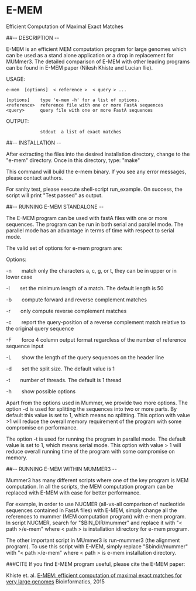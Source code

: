 # E-MEM
Efficient Computation of Maximal Exact Matches

##-- DESCRIPTION --

E-MEM is an efficient MEM computation program for large genomes which can be used as a stand alone application or a drop in replacement for MUMmer3. The detailed comparison of E-MEM with other leading programs can be found in E-MEM paper (Nilesh Khiste and Lucian Ilie).

   USAGE:
   
    e-mem  [options]  < reference >  < query > ...

    [options]    type 'e-mem -h' for a list of options.
    <reference>  reference file with one or more FastA sequences
    <query>      query file with one or more FastA sequences

   OUTPUT:
   
                 stdout  a list of exact matches

##-- INSTALLATION --

After extracting the files into the desired installation directory,
change to the "e-mem" directory.  Once in this directory, type: "make"

This command will build the e-mem binary. If you see any error messages, please
contact authors.

For sanity test, please execute shell-script run_example. On success, the script
will print "Test passed" as output.


##-- RUNNING E-MEM STANDALONE --

The E-MEM program can be used with fastA files with one or more sequences. The program can be run in both serial and parallel mode. The parallel mode has an advantage in terms of time with respect to serial mode.

The valid set of options for e-mem program are:

Options:

-n	&nbsp;&nbsp;&nbsp;&nbsp;&nbsp;&nbsp;match only the characters a, c, g, or t, they can be in upper or in lower case
   
-l	&nbsp;&nbsp;&nbsp;&nbsp;&nbsp;&nbsp;set the minimum length of a match. The default length is 50

-b	&nbsp;&nbsp;&nbsp;&nbsp;&nbsp;&nbsp;compute forward and reverse complement matches

-r	&nbsp;&nbsp;&nbsp;&nbsp;&nbsp;&nbsp;only compute reverse complement matches

-c	&nbsp;&nbsp;&nbsp;&nbsp;&nbsp;&nbsp;report the query-position of a reverse complement match relative to the original query sequence

-F	&nbsp;&nbsp;&nbsp;&nbsp;&nbsp;&nbsp;force 4 column output format regardless of the number of reference sequence input

-L	&nbsp;&nbsp;&nbsp;&nbsp;&nbsp;&nbsp;show the length of the query sequences on the header line

-d	&nbsp;&nbsp;&nbsp;&nbsp;&nbsp;&nbsp;set the split size. The default value is 1

-t	&nbsp;&nbsp;&nbsp;&nbsp;&nbsp;&nbsp;number of threads. The default is 1 thread

-h &nbsp;&nbsp;&nbsp;&nbsp;&nbsp;&nbsp;show possible options

Apart from the options used in Mummer, we provide two more options. The option -d is used for splitting the sequences into two or more parts.  By default this value is set to 1, which means no splitting. This option with value >1 will reduce the overall memory requirement of the program with some compromise on performance.

The option -t is used for running the program in parallel mode. The default value is set to 1, which means serial mode. This option with value > 1 will reduce overall running time of the program with some compromise on memory.

##-- RUNNING E-MEM WITHIN MUMMER3 --

Mummer3 has many different scripts where one of the key program is MEM computation. In all the scripts, the MEM computation program can be replaced with E-MEM with ease for better performance.

For example, in order to use NUCMER (all-vs-all comparison of nucleotide sequences contained in FastA files) with E-MEM, simply change all the references to mummer (MEM computation program) with e-mem program. In script NUCMER, search for "$BIN_DIR/mummer" and replace it with "< path >/e-mem" where < path > is installation idirectory for e-mem program.

The other important script in MUmmer3 is run-mummer3 (the alignment program). To use this script with E-MEM, simply replace "$bindir/mummer" with "< path >/e-mem" where < path > is e-mem installation directory.

###CITE
If you find E-MEM program useful, please cite the E-MEM paper:

Khiste et. al. [E-MEM: efficient computation of maximal exact matches for very large genomes](http://bioinformatics.oxfordjournals.org/content/31/4/509.short) Bioinformatics, 2015

 
